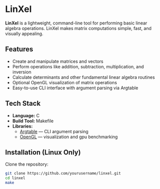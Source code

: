 # LinXel

**LinXel** is a lightweight, command-line tool for performing basic linear algebra operations. LinXel makes matrix computations simple, fast, and visually appealing.

## Features

- Create and manipulate matrices and vectors  
- Perform operations like addition, subtraction, multiplication, and inversion  
- Calculate determinants and other fundamental linear algebra routines  
- Optional OpenGL visualization of matrix operations  
- Easy-to-use CLI interface with argument parsing via Argtable  

## Tech Stack

- **Language:** C  
- **Build Tool:** Makefile  
- **Libraries:**  
  - [Argtable](https://www.argtable.org/) — CLI argument parsing  
  - [OpenGL](https://www.opengl.org/) —  visualization and gpu benchmarking  

## Installation (Linux Only)

Clone the repository:

```bash
git clone https://github.com/yourusername/linxel.git
cd linxel
make
